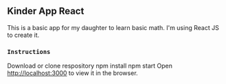## Kinder App React

This is a basic app for my daughter to learn basic math. I'm using React JS to create it.

### `Instructions`

Download or clone respository
npm install
npm start
Open [http://localhost:3000](http://localhost:3000) to view it in the browser.
